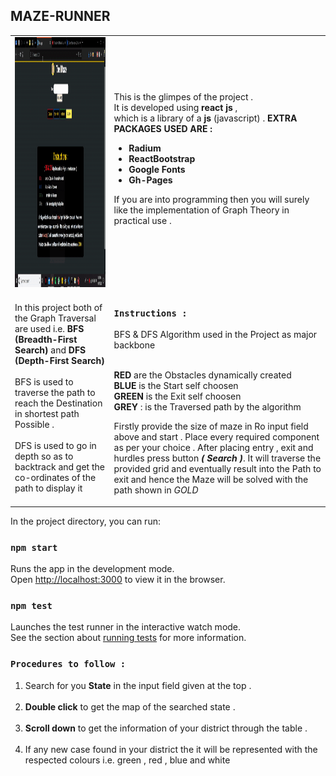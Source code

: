 ## MAZE-RUNNER


<table>
  <tr>
    <td><img src="images/maze.gif" height="400px" width="690px"  /></td>
    <td> This is the glimpes of the project . <br/>
   It is developed using <b>react js</b> , <br/>which is a library of a <b>js</b> (javascript) .
   <b>EXTRA PACKAGES USED ARE :</b>
   <ul>
   <b><li>Radium</li></b>
   <b><li>ReactBootstrap</li></b>
   <b><li>Google Fonts</li></b>
   <b><li>Gh-Pages</li></b>
   </ul>
    
   If you are into programming then you will surely like the
   implementation of Graph Theory in practical use . 
    </td>
  </tr>
  <tr>
  <td>In this project both of the Graph Traversal are used i.e. <b>BFS (Breadth-First Search)</b> and <b>DFS (Depth-First Search)</b><br/><br/>
   BFS is used to traverse the path to reach the Destination in shortest path Possible .<br/><br/>
   DFS is used to go in depth so as to backtrack and get the co-ordinates of the path to display it 
  </td>
  <td>
    
    
  ### `Instructions :`
  
  BFS & DFS Algorithm used in the Project as major backbone <br/><br/>
          
  <b>RED</b> are the Obstacles dynamically created<br/>
  <b>BLUE</b> is the Start self choosen<br/>
  <b>GREEN</b>  is the Exit self choosen <br/>
  <b>GREY</b> : is the Traversed path by the algorithm <br/>
             
 Firstly provide the size of maze in Ro</span> input field above and start .  Place every required component as per your choice . After placing entry , exit and hurdles press button <b><i>( Search )</i></b>.
 It will traverse the provided grid and eventually result into the Path to exit and hence the Maze will be solved with the path shown in <i>GOLD<i>
   
    
  </td>
</tr>
</table>




In the project directory, you can run:

### `npm start`

Runs the app in the development mode.<br />
Open [http://localhost:3000](http://localhost:3000) to view it in the browser.

### `npm test`

Launches the test runner in the interactive watch mode.<br />
See the section about [running tests](https://facebook.github.io/create-react-app/docs/running-tests) for more information.


### `Procedures to follow :`
  <ol>
  <li>Search for you <b>State</b> in the input field given at the top .</li><br/>
  <li><b>Double click</b> to get the map of the searched state .</li><br/>
  <li><b>Scroll down</b> to get the information of your district through the table .</li><br/>
  <li>If any new case found in your district the it will be represented with the respected colours i.e. green , red , blue and white</li><br/>
  </ul>
